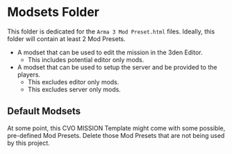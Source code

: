 # Modsets Folder
This folder is dedicated for the `Arma 3 Mod Preset.html` files.
Ideally, this folder will contain at least 2 Mod Presets.
- A modset that can be used to edit the mission in the 3den Editor.
  - This includes potential editor only mods.
- A modset that can be used to setup the server and be provided to the players.
  - This excludes editor only mods.
  - This excludes server only mods.

## Default Modsets
At some point, this CVO MISSION Template might come with some possible, pre-defined Mod Presets.
Delete those Mod Presets that are not being used by this project.